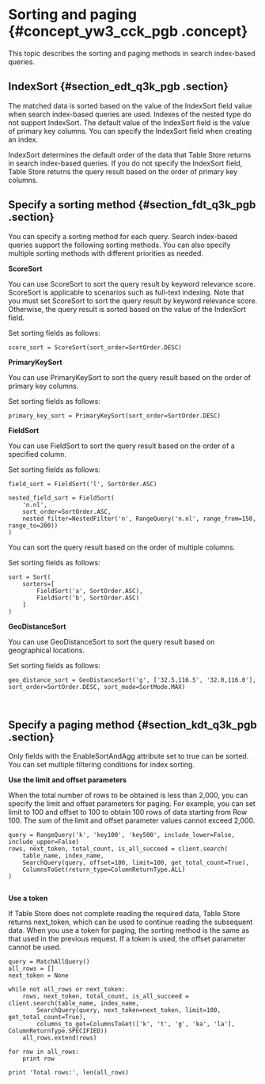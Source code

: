 # Sorting and paging {#concept_yw3_cck_pgb .concept}

This topic describes the sorting and paging methods in search index-based queries.

## IndexSort {#section_edt_q3k_pgb .section}

The matched data is sorted based on the value of the IndexSort field value when search index-based queries are used. Indexes of the nested type do not support IndexSort. The default value of the IndexSort field is the value of primary key columns. You can specify the IndexSort field when creating an index.

IndexSort determines the default order of the data that Table Store returns in search index-based queries. If you do not specify the IndexSort field, Table Store returns the query result based on the order of primary key columns.

## Specify a sorting method {#section_fdt_q3k_pgb .section}

You can specify a sorting method for each query. Search index-based queries support the following sorting methods. You can also specify multiple sorting methods with different priorities as needed.

 **ScoreSort** 

You can use ScoreSort to sort the query result by keyword relevance score. ScoreSort is applicable to scenarios such as full-text indexing. Note that you must set ScoreSort to sort the query result by keyword relevance score. Otherwise, the query result is sorted based on the value of the IndexSort field.

Set sorting fields as follows:

``` {#codeblock_dfx_86v_dzt}
score_sort = ScoreSort(sort_order=SortOrder.DESC)
```

 **PrimaryKeySort** 

You can use PrimaryKeySort to sort the query result based on the order of primary key columns.

Set sorting fields as follows:

``` {#codeblock_ph9_ok9_fvd}
primary_key_sort = PrimaryKeySort(sort_order=SortOrder.DESC)
```

 **FieldSort** 

You can use FieldSort to sort the query result based on the order of a specified column.

Set sorting fields as follows:

``` {#codeblock_zom_f0r_070}
field_sort = FieldSort('l', SortOrder.ASC)

nested_field_sort = FieldSort(
    'n.nl', 
    sort_order=SortOrder.ASC, 
    nested_filter=NestedFilter('n', RangeQuery('n.nl', range_from=150, range_to=200))
)
```

You can sort the query result based on the order of multiple columns.

Set sorting fields as follows:

``` {#codeblock_06p_7c9_6zk}
sort = Sort(
    sorters=[
        FieldSort('a', SortOrder.ASC),
        FieldSort('b', SortOrder.ASC)
    ]
)
```

 **GeoDistanceSort** 

You can use GeoDistanceSort to sort the query result based on geographical locations.

Set sorting fields as follows:

``` {#codeblock_swd_c4f_k7c}
geo_distance_sort = GeoDistanceSort('g', ['32.5,116.5', '32.0,116.0'], sort_order=SortOrder.DESC, sort_mode=SortMode.MAX) 

				
```

## Specify a paging method {#section_kdt_q3k_pgb .section}

Only fields with the EnableSortAndAgg attribute set to true can be sorted. You can set multiple filtering conditions for index sorting.

 **Use the limit and offset parameters** 

When the total number of rows to be obtained is less than 2,000, you can specify the limit and offset parameters for paging. For example, you can set limit to 100 and offset to 100 to obtain 100 rows of data starting from Row 100. The sum of the limit and offset parameter values cannot exceed 2,000.

``` {#codeblock_7re_wke_dvb}
query = RangeQuery('k', 'key100', 'key500', include_lower=False, include_upper=False)
rows, next_token, total_count, is_all_succeed = client.search(
    table_name, index_name, 
    SearchQuery(query, offset=100, limit=100, get_total_count=True), 
    ColumnsToGet(return_type=ColumnReturnType.ALL)
)
			
```

 **Use a token** 

If Table Store does not complete reading the required data, Table Store returns next\_token, which can be used to continue reading the subsequent data. When you use a token for paging, the sorting method is the same as that used in the previous request. If a token is used, the offset parameter cannot be used.

``` {#codeblock_qj4_rs3_h18}
query = MatchAllQuery()
all_rows = []
next_token = None

while not all_rows or next_token:
    rows, next_token, total_count, is_all_succeed = client.search(table_name, index_name,
        SearchQuery(query, next_token=next_token, limit=100, get_total_count=True),
        columns_to_get=ColumnsToGet(['k', 't', 'g', 'ka', 'la'], ColumnReturnType.SPECIFIED))
    all_rows.extend(rows)

for row in all_rows:
    print row

print 'Total rows:', len(all_rows)
```

